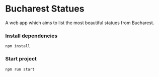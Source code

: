 # Bucharest Statues

A web app which aims to list the most beautiful statues from Bucharest.

### Install dependencies
```console
npm install
```

### Start project
```console
npm run start
```

